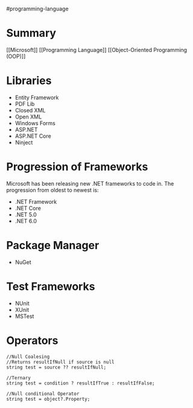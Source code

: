#programming-language 
# Summary
[[Microsoft]] 
[[Programming Language]]
[[Object-Oriented Programming (OOP)]] 

# Libraries
- Entity Framework
- PDF Lib
- Closed XML
- Open XML
- Windows Forms
- ASP.NET
- ASP.NET Core
- Ninject

# Progression of Frameworks
Microsoft has been releasing new .NET frameworks to code in. The progression from oldest to newest is:
- .NET Framework
- .NET Core
- .NET 5.0
- .NET 6.0

# Package Manager
- NuGet

# Test Frameworks
- NUnit
- XUnit
- MSTest
# Operators
```
//Null Coalesing
//Returns resultIfNull if source is null
string test = source ?? resultIfNull;

//Ternary
string test = condition ? resultIfTrue : resultIfFalse;

//Null conditional Operator
string test = object?.Property;
```
